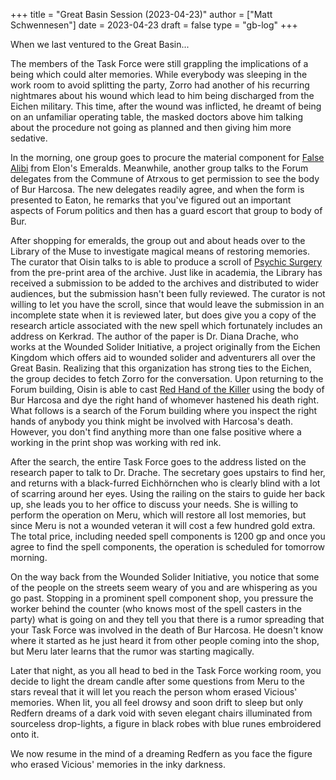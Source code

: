 +++
title = "Great Basin Session (2023-04-23)"
author = ["Matt Schwennesen"]
date = 2023-04-23
draft = false
type = "gb-log"
+++

When we last ventured to the Great Basin...

The members of the Task Force were still grappling the implications of a being
which could alter memories. While everybody was sleeping in the work room to
avoid splitting the party, Zorro had another of his recurring nightmares about
his wound which lead to him being discharged from the Eichen military. This
time, after the wound was inflicted, he dreamt of being on an unfamiliar
operating table, the masked doctors above him talking about the procedure not
going as planned and then giving him more sedative.

In the morning, one group goes to procure the material component for [False Alibi](https://aonprd.com/SpellDisplay.aspx?ItemName=False%20Alibi)
from Elon's Emeralds. Meanwhile, another group talks to the Forum delegates from
the Commune of Atrxous to get permission to see the body of Bur Harcosa. The new
delegates readily agree, and when the form is presented to Eaton, he remarks
that you've figured out an important aspects of Forum politics and then has a
guard escort that group to body of Bur.

After shopping for emeralds, the group out and about heads over to the Library
of the Muse to investigate magical means of restoring memories. The curator
that Oisin talks to is able to produce a scroll of [Psychic Surgery](https://aonprd.com/SpellDisplay.aspx?ItemName=Psychic%20Surgery) from the
pre-print area of the archive. Just like in academia, the Library has received a
submission to be added to the archives and distributed to wider audiences, but
the submission hasn't been fully reviewed. The curator is not willing to let you
have the scroll, since that would leave the submission in an incomplete state
when it is reviewed later, but does give you a copy of the research article
associated with the new spell which fortunately includes an address on Kerkrad.
The author of the paper is Dr. Diana Drache, who works at the Wounded Solider
Initiative, a project originally from the Eichen Kingdom which offers aid to
wounded solider and adventurers all over the Great Basin. Realizing that this
organization has strong ties to the Eichen, the group decides to fetch Zorro for
the conversation. Upon returning to the Forum building, Oisin is able to cast
[Red Hand of the Killer](https://aonprd.com/SpellDisplay.aspx?ItemName=Red%20Hand%20of%20the%20Killer) using the body of Bur Harcosa and dye the right hand of
whomever hastened his death right. What follows is a search of the Forum
building where you inspect the right hands of anybody you think might be
involved with Harcosa's death. However, you don't find anything more than one
false positive where a working in the print shop was working with red ink.

After the search, the entire Task Force goes to the address listed on the
research paper to talk to Dr. Drache. The secretary goes upstairs to find her,
and returns with a black-furred Eichhörnchen who is clearly blind with a lot of
scarring around her eyes. Using the railing on the stairs to guide her back up,
she leads you to her office to discuss your needs. She is willing to perform the
operation on Meru, which will restore all lost memories, but since Meru is not a
wounded veteran it will cost a few hundred gold extra. The total price,
including needed spell components is 1200 gp and once you agree to find the
spell components, the operation is scheduled for tomorrow morning.

On the way back from the Wounded Solider Initiative, you notice that some of the
people on the streets seem weary of you and are whispering as you go past.
Stopping in a prominent spell component shop, you pressure the worker behind the
counter (who knows most of the spell casters in the party) what is going on and
they tell you that there is a rumor spreading that your Task Force was involved
in the death of Bur Harcosa. He doesn't know where it started as he just heard
it from other people coming into the shop, but Meru later learns that the rumor
was starting magically.

Later that night, as you all head to bed in the Task Force working room, you
decide to light the dream candle after some questions from Meru to the stars
reveal that it will let you reach the person whom erased Vicious' memories. When
lit, you all feel drowsy and soon drift to sleep but only Redfern dreams of a
dark void with seven elegant chairs illuminated from sourceless drop-lights, a
figure in black robes with blue runes embroidered onto it.

We now resume in the mind of a dreaming Redfern as you face the figure who
erased Vicious' memories in the inky darkness.
